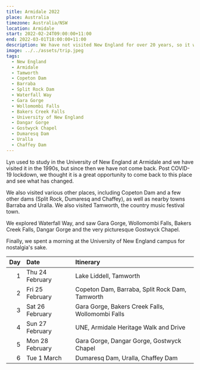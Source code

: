```yaml
---
title: Armidale 2022
place: Australia
timezone: Australia/NSW
location: Armidale
start: 2022-02-24T09:00:00+11:00
end: 2022-03-01T18:00:00+11:00
description: We have not visited New England for over 20 years, so it was time to go back for a waterfall and nostalgia trip.
image: ../../assets/trip.jpeg
tags:
  - New England
  - Armidale
  - Tamworth
  - Copeton Dam
  - Barraba
  - Split Rock Dam
  - Waterfall Way
  - Gara Gorge
  - Wollomombi Falls
  - Bakers Creek Falls
  - University of New England
  - Dangar Gorge
  - Gostwyck Chapel
  - Dumaresq Dam
  - Uralla
  - Chaffey Dam
---
```

Lyn used to study in the University of New England at Armidale and we have visited it in the 1990s, but since then we have not come back. Post COVID-19 lockdown, we thought it is a great opportunity to come back to this place and see what has changed.

We also visited various other places, including Copeton Dam and a few other dams (Split Rock, Dumaresq and Chaffey), as well as nearby towns Barraba and Uralla. We also visited Tamworth, the country music festival town.

We explored Waterfall Way, and saw Gara Gorge, Wollomombi Falls, Bakers Creek Falls, Dangar Gorge and the very picturesque Gostwyck Chapel.

Finally, we spent a morning at the University of New England campus for nostalgia's sake.

| Day | Date | Itinerary |
| ---: | :---- | :--------- |
| 1 | Thu 24 February | Lake Liddell, Tamworth |
| 2 | Fri 25 February | Copeton Dam, Barraba, Split Rock Dam, Tamworth |
| 3 | Sat 26 February | Gara Gorge, Bakers Creek Falls, Wollomombi Falls |
| 4 | Sun 27 February | UNE, Armidale Heritage Walk and Drive |
| 5 | Mon 28 February | Gara Gorge, Dangar Gorge, Gostwyck Chapel |
| 6 | Tue 1 March | Dumaresq Dam, Uralla, Chaffey Dam |

